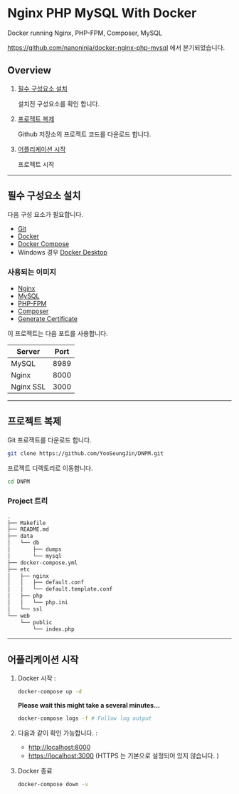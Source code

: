 # Nginx PHP MySQL With Docker 

Docker running Nginx, PHP-FPM, Composer, MySQL 

https://github.com/nanoninja/docker-nginx-php-mysql 에서 분기되었습니다.

## Overview

1. [필수 구성요소 설치](#필수-구성요소-설치)

    설치전 구성요소를 확인 합니다.

2. [프로젝트 복제](#프로젝트-복제)

    Github 저장소의 프로젝트 코드를 다운로드 합니다.

3. [어플리케이션 시작](#어플리케이션-시작)

    프로젝트 시작

___

## 필수 구성요소 설치 

다음 구성 요소가 필요합니다. 


* [Git](https://git-scm.com/downloads)
* [Docker](https://docs.docker.com/engine/installation/)
* [Docker Compose](https://docs.docker.com/compose/install/)
* Windows 경우 [Docker Desktop](https://docker.com/get-started/)

### 사용되는 이미지

* [Nginx](https://hub.docker.com/_/nginx/)
* [MySQL](https://hub.docker.com/_/mysql/)
* [PHP-FPM](https://hub.docker.com/r/nanoninja/php-fpm/)
* [Composer](https://hub.docker.com/_/composer/)
* [Generate Certificate](https://hub.docker.com/r/jacoelho/generate-certificate/)

이 프로젝트는 다음 포트를 사용합니다.

| Server     | Port |
|------------|------|
| MySQL      | 8989 |
| Nginx      | 8000 |
| Nginx SSL  | 3000 |

___

## 프로젝트 복제

Git 프로젝트를 다운로드 합니다. 

```sh
git clone https://github.com/YooSeungJin/DNPM.git 
```

프로젝트 디렉토리로 이동합니다.

```sh
cd DNPM
```

### Project  트리

```sh
.
├── Makefile
├── README.md
├── data
│   └── db
│       ├── dumps
│       └── mysql
├── docker-compose.yml
├── etc
│   ├── nginx
│   │   ├── default.conf
│   │   └── default.template.conf
│   ├── php
│   │   └── php.ini
│   └── ssl
└── web
    └── public
        └── index.php
```

___


## 어플리케이션 시작

1. Docker 시작 :

    ```sh
    docker-compose up -d
    ```

    **Please wait this might take a several minutes...**

    ```sh
    docker-compose logs -f # Follow log output
    ```

3. 다음과 같이 확인 가능합니다. :

    * [http://localhost:8000](http://localhost:8000/)
    * [https://localhost:3000](https://localhost:3000/) (HTTPS 는 기본으로 설정되어 있지 않습니다. )


4. Docker 종료

    ```sh
    docker-compose down -v
    ```
